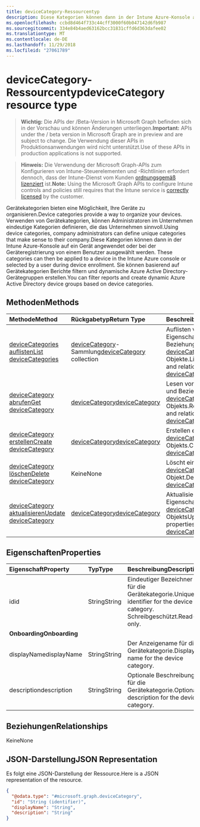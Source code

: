 ```yaml
---
title: deviceCategory-Ressourcentyp
description: Diese Kategorien können dann in der Intune Azure-Konsole auf ein Gerät angewendet oder bei der Geräteregistrierung von einem Benutzer ausgewählt werden. Sie können basierend auf Gerätekategorien Berichte filtern und dynamische Azure Active Directory-Gerätegruppen erstellen.
ms.openlocfilehash: ccbd8d464f733c44cff3000f60b047142d6fb987
ms.sourcegitcommit: 334e84b4aed63162bcc31831cffd6d363dafee02
ms.translationtype: MT
ms.contentlocale: de-DE
ms.lasthandoff: 11/29/2018
ms.locfileid: "27061789"
---
```

# <a name="devicecategory-resource-type"></a><span data-ttu-id="27cd9-104">deviceCategory-Ressourcentyp</span><span class="sxs-lookup"><span data-stu-id="27cd9-104">deviceCategory resource type</span></span>

> <span data-ttu-id="27cd9-105">**Wichtig:** Die APIs der /Beta-Version in Microsoft Graph befinden sich in der Vorschau und können Änderungen unterliegen.</span><span class="sxs-lookup"><span data-stu-id="27cd9-105">**Important:** APIs under the / beta version in Microsoft Graph are in preview and are subject to change.</span></span> <span data-ttu-id="27cd9-106">Die Verwendung dieser APIs in Produktionsanwendungen wird nicht unterstützt.</span><span class="sxs-lookup"><span data-stu-id="27cd9-106">Use of these APIs in production applications is not supported.</span></span>

> <span data-ttu-id="27cd9-107">**Hinweis:** Die Verwendung der Microsoft Graph-APIs zum Konfigurieren von Intune-Steuerelementen und -Richtlinien erfordert dennoch, dass der Intune-Dienst vom Kunden [ordnungsgemäß lizenziert](https://go.microsoft.com/fwlink/?linkid=839381) ist.</span><span class="sxs-lookup"><span data-stu-id="27cd9-107">**Note:** Using the Microsoft Graph APIs to configure Intune controls and policies still requires that the Intune service is [correctly licensed](https://go.microsoft.com/fwlink/?linkid=839381) by the customer.</span></span>

<span data-ttu-id="27cd9-108">Gerätekategorien bieten eine Möglichkeit, Ihre Geräte zu organisieren.</span><span class="sxs-lookup"><span data-stu-id="27cd9-108">Device categories provide a way to organize your devices.</span></span> <span data-ttu-id="27cd9-109">Verwenden von Gerätekategorien, können Administratoren im Unternehmen eindeutige Kategorien definieren, die das Unternehmen sinnvoll.</span><span class="sxs-lookup"><span data-stu-id="27cd9-109">Using device categories, company administrators can define unique categories that make sense to their company.</span></span><span data-ttu-id="27cd9-110">Diese Kategorien können dann in der Intune Azure-Konsole auf ein Gerät angewendet oder bei der Geräteregistrierung von einem Benutzer ausgewählt werden.</span><span class="sxs-lookup"><span data-stu-id="27cd9-110"> These categories can then be applied to a device in the Intune Azure console or selected by a user during device enrollment.</span></span> <span data-ttu-id="27cd9-111">Sie können basierend auf Gerätekategorien Berichte filtern und dynamische Azure Active Directory-Gerätegruppen erstellen.</span><span class="sxs-lookup"><span data-stu-id="27cd9-111">You can filter reports and create dynamic Azure Active Directory device groups based on device categories.</span></span>

## <a name="methods"></a><span data-ttu-id="27cd9-112">Methoden</span><span class="sxs-lookup"><span data-stu-id="27cd9-112">Methods</span></span>
|<span data-ttu-id="27cd9-113">Methode</span><span class="sxs-lookup"><span data-stu-id="27cd9-113">Method</span></span>|<span data-ttu-id="27cd9-114">Rückgabetyp</span><span class="sxs-lookup"><span data-stu-id="27cd9-114">Return Type</span></span>|<span data-ttu-id="27cd9-115">Beschreibung</span><span class="sxs-lookup"><span data-stu-id="27cd9-115">Description</span></span>|
|:---|:---|:---|
|[<span data-ttu-id="27cd9-116">deviceCategories auflisten</span><span class="sxs-lookup"><span data-stu-id="27cd9-116">List deviceCategories</span></span>](../api/intune-shared-devicecategory-list.md)|<span data-ttu-id="27cd9-117">[deviceCategory](../resources/intune-shared-devicecategory.md)-Sammlung</span><span class="sxs-lookup"><span data-stu-id="27cd9-117">[deviceCategory](../resources/intune-shared-devicecategory.md) collection</span></span>|<span data-ttu-id="27cd9-118">Auflisten von Eigenschaften und Beziehungen der [deviceCategory](../resources/intune-shared-devicecategory.md)-Objekte.</span><span class="sxs-lookup"><span data-stu-id="27cd9-118">List properties and relationships of the [deviceCategory](../resources/intune-shared-devicecategory.md) objects.</span></span>|
|[<span data-ttu-id="27cd9-119">deviceCategory abrufen</span><span class="sxs-lookup"><span data-stu-id="27cd9-119">Get deviceCategory</span></span>](../api/intune-shared-devicecategory-get.md)|[<span data-ttu-id="27cd9-120">deviceCategory</span><span class="sxs-lookup"><span data-stu-id="27cd9-120">deviceCategory</span></span>](../resources/intune-shared-devicecategory.md)|<span data-ttu-id="27cd9-121">Lesen von Eigenschaften und Beziehungen des [deviceCategory](../resources/intune-shared-devicecategory.md)-Objekts.</span><span class="sxs-lookup"><span data-stu-id="27cd9-121">Read properties and relationships of the [deviceCategory](../resources/intune-shared-devicecategory.md) object.</span></span>|
|[<span data-ttu-id="27cd9-122">deviceCategory erstellen</span><span class="sxs-lookup"><span data-stu-id="27cd9-122">Create deviceCategory</span></span>](../api/intune-shared-devicecategory-create.md)|[<span data-ttu-id="27cd9-123">deviceCategory</span><span class="sxs-lookup"><span data-stu-id="27cd9-123">deviceCategory</span></span>](../resources/intune-shared-devicecategory.md)|<span data-ttu-id="27cd9-124">Erstellen eines neuen [deviceCategory](../resources/intune-shared-devicecategory.md)-Objekts.</span><span class="sxs-lookup"><span data-stu-id="27cd9-124">Create a new [deviceCategory](../resources/intune-shared-devicecategory.md) object.</span></span>|
|[<span data-ttu-id="27cd9-125">deviceCategory löschen</span><span class="sxs-lookup"><span data-stu-id="27cd9-125">Delete deviceCategory</span></span>](../api/intune-shared-devicecategory-delete.md)|<span data-ttu-id="27cd9-126">Keine</span><span class="sxs-lookup"><span data-stu-id="27cd9-126">None</span></span>|<span data-ttu-id="27cd9-127">Löscht ein [deviceCategory](../resources/intune-shared-devicecategory.md)-Objekt.</span><span class="sxs-lookup"><span data-stu-id="27cd9-127">Deletes a [deviceCategory](../resources/intune-shared-devicecategory.md).</span></span>|
|[<span data-ttu-id="27cd9-128">deviceCategory aktualisieren</span><span class="sxs-lookup"><span data-stu-id="27cd9-128">Update deviceCategory</span></span>](../api/intune-shared-devicecategory-update.md)|[<span data-ttu-id="27cd9-129">deviceCategory</span><span class="sxs-lookup"><span data-stu-id="27cd9-129">deviceCategory</span></span>](../resources/intune-shared-devicecategory.md)|<span data-ttu-id="27cd9-130">Aktualisieren der Eigenschaften eines [deviceCategory](../resources/intune-shared-devicecategory.md)-Objekts</span><span class="sxs-lookup"><span data-stu-id="27cd9-130">Update the properties of a [deviceCategory](../resources/intune-shared-devicecategory.md) object.</span></span>|

## <a name="properties"></a><span data-ttu-id="27cd9-131">Eigenschaften</span><span class="sxs-lookup"><span data-stu-id="27cd9-131">Properties</span></span>
|<span data-ttu-id="27cd9-132">Eigenschaft</span><span class="sxs-lookup"><span data-stu-id="27cd9-132">Property</span></span>|<span data-ttu-id="27cd9-133">Typ</span><span class="sxs-lookup"><span data-stu-id="27cd9-133">Type</span></span>|<span data-ttu-id="27cd9-134">Beschreibung</span><span class="sxs-lookup"><span data-stu-id="27cd9-134">Description</span></span>|
|:---|:---|:---|
|<span data-ttu-id="27cd9-135">id</span><span class="sxs-lookup"><span data-stu-id="27cd9-135">id</span></span>|<span data-ttu-id="27cd9-136">String</span><span class="sxs-lookup"><span data-stu-id="27cd9-136">String</span></span>|<span data-ttu-id="27cd9-137">Eindeutiger Bezeichner für die Gerätekategorie.</span><span class="sxs-lookup"><span data-stu-id="27cd9-137">Unique identifier for the device category.</span></span> <span data-ttu-id="27cd9-138">Schreibgeschützt.</span><span class="sxs-lookup"><span data-stu-id="27cd9-138">Read-only.</span></span>|
|<span data-ttu-id="27cd9-139">**Onboarding**</span><span class="sxs-lookup"><span data-stu-id="27cd9-139">**Onboarding**</span></span>|
|<span data-ttu-id="27cd9-140">displayName</span><span class="sxs-lookup"><span data-stu-id="27cd9-140">displayName</span></span>|<span data-ttu-id="27cd9-141">String</span><span class="sxs-lookup"><span data-stu-id="27cd9-141">String</span></span>|<span data-ttu-id="27cd9-142">Der Anzeigename für die Gerätekategorie.</span><span class="sxs-lookup"><span data-stu-id="27cd9-142">Display name for the device category.</span></span>|
|<span data-ttu-id="27cd9-143">description</span><span class="sxs-lookup"><span data-stu-id="27cd9-143">description</span></span>|<span data-ttu-id="27cd9-144">String</span><span class="sxs-lookup"><span data-stu-id="27cd9-144">String</span></span>|<span data-ttu-id="27cd9-145">Optionale Beschreibung für die Gerätekategorie.</span><span class="sxs-lookup"><span data-stu-id="27cd9-145">Optional description for the device category.</span></span>|

## <a name="relationships"></a><span data-ttu-id="27cd9-146">Beziehungen</span><span class="sxs-lookup"><span data-stu-id="27cd9-146">Relationships</span></span>
<span data-ttu-id="27cd9-147">Keine</span><span class="sxs-lookup"><span data-stu-id="27cd9-147">None</span></span>

## <a name="json-representation"></a><span data-ttu-id="27cd9-148">JSON-Darstellung</span><span class="sxs-lookup"><span data-stu-id="27cd9-148">JSON Representation</span></span>
<span data-ttu-id="27cd9-149">Es folgt eine JSON-Darstellung der Ressource.</span><span class="sxs-lookup"><span data-stu-id="27cd9-149">Here is a JSON representation of the resource.</span></span>
<!-- {
  "blockType": "resource",
  "keyProperty": "id",
  "@odata.type": "microsoft.graph.deviceCategory"
}
-->
``` json
{
  "@odata.type": "#microsoft.graph.deviceCategory",
  "id": "String (identifier)",
  "displayName": "String",
  "description": "String"
}
```



